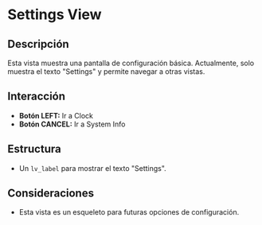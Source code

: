 # Settings View

## Descripción

Esta vista muestra una pantalla de configuración básica. Actualmente, solo muestra el texto "Settings" y permite navegar a otras vistas.

## Interacción

* **Botón LEFT:** Ir a Clock
* **Botón CANCEL:** Ir a System Info

## Estructura
* Un `lv_label` para mostrar el texto "Settings".

## Consideraciones

*   Esta vista es un esqueleto para futuras opciones de configuración.